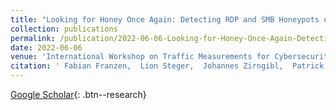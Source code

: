 ```yaml
---
title: "Looking for Honey Once Again: Detecting RDP and SMB Honeypots on the Internet"
collection: publications
permalink: /publication/2022-06-06-Looking-for-Honey-Once-Again-Detecting-RDP-and-SMB-Honeypots-on-the-Internet
date: 2022-06-06
venue: 'International Workshop on Traffic Measurements for Cybersecurity 2022'
citation: ' Fabian Franzen,  Lion Steger,  Johannes Zirngibl,  Patrick Sattler, &quot;Looking for Honey Once Again: Detecting RDP and SMB Honeypots on the Internet.&quot; International Workshop on Traffic Measurements for Cybersecurity 2022, 2022.'
---
```

[Google Scholar](https://scholar.google.com/scholar?q=Looking+for+Honey+Once+Again:+Detecting+RDP+and+SMB+Honeypots+on+the+Internet){: .btn--research} 
